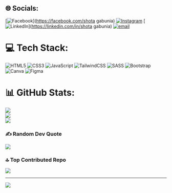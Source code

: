 
## 🌐 Socials:
[![Facebook](https://img.shields.io/badge/Facebook-%231877F2.svg?logo=Facebook&logoColor=white)](https://facebook.com/shota gabunia) [![Instagram](https://img.shields.io/badge/Instagram-%23E4405F.svg?logo=Instagram&logoColor=white)](https://instagram.com/shotiaa_7) [![LinkedIn](https://img.shields.io/badge/LinkedIn-%230077B5.svg?logo=linkedin&logoColor=white)](https://linkedin.com/in/shota gabunia) [![email](https://img.shields.io/badge/Email-D14836?logo=gmail&logoColor=white)](mailto:gabuniashota501@gmail.com) 

# 💻 Tech Stack:
![HTML5](https://img.shields.io/badge/html5-%23E34F26.svg?style=for-the-badge&logo=html5&logoColor=white) ![CSS3](https://img.shields.io/badge/css3-%231572B6.svg?style=for-the-badge&logo=css3&logoColor=white) ![JavaScript](https://img.shields.io/badge/javascript-%23323330.svg?style=for-the-badge&logo=javascript&logoColor=%23F7DF1E) ![TailwindCSS](https://img.shields.io/badge/tailwindcss-%2338B2AC.svg?style=for-the-badge&logo=tailwind-css&logoColor=white) ![SASS](https://img.shields.io/badge/SASS-hotpink.svg?style=for-the-badge&logo=SASS&logoColor=white) ![Bootstrap](https://img.shields.io/badge/bootstrap-%238511FA.svg?style=for-the-badge&logo=bootstrap&logoColor=white) ![Canva](https://img.shields.io/badge/Canva-%2300C4CC.svg?style=for-the-badge&logo=Canva&logoColor=white) ![Figma](https://img.shields.io/badge/figma-%23F24E1E.svg?style=for-the-badge&logo=figma&logoColor=white)
# 📊 GitHub Stats:
![](https://github-readme-stats.vercel.app/api?username=shota12231&theme=transparent&hide_border=false&include_all_commits=false&count_private=false)<br/>
![](https://nirzak-streak-stats.vercel.app/?user=shota12231&theme=transparent&hide_border=false)<br/>
![](https://github-readme-stats.vercel.app/api/top-langs/?username=shota12231&theme=transparent&hide_border=false&include_all_commits=false&count_private=false&layout=compact)

### ✍️ Random Dev Quote
![](https://quotes-github-readme.vercel.app/api?type=horizontal&theme=radical)

### 🔝 Top Contributed Repo
![](https://github-contributor-stats.vercel.app/api?username=shota12231&limit=5&theme=dark&combine_all_yearly_contributions=true)

---
[![](https://visitcount.itsvg.in/api?id=shota12231&icon=0&color=0)](https://visitcount.itsvg.in)

<!-- Proudly created with GPRM ( https://gprm.itsvg.in ) -->
